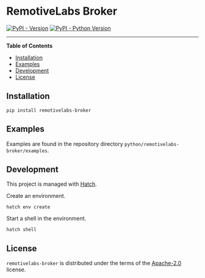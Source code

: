 # RemotiveLabs Broker

[![PyPI - Version](https://img.shields.io/pypi/v/remotivelabs-broker.svg)](https://pypi.org/project/remotivelabs-broker)
[![PyPI - Python Version](https://img.shields.io/pypi/pyversions/remotivelabs-broker.svg)](https://pypi.org/project/remotivelabs-broker)

-----

**Table of Contents**

- [Installation](#installation)
- [Examples](#examples)
- [Development](#development)
- [License](#license)

## Installation

```console
pip install remotivelabs-broker
```

## Examples
Examples are found in the repository directory `python/remotivelabs-broker/examples`.

## Development
This project is managed with [Hatch](https://hatch.pypa.io/latest/).

Create an environment.

    hatch env create

Start a shell in the environment.

    hatch shell

## License

`remotivelabs-broker` is distributed under the terms of the [Apache-2.0](https://spdx.org/licenses/Apache-2.0.html) license.
